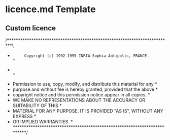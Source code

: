 # licence.md Template 
## Custom licence
/**************************************************************************\
*          Copyright (c) 1992-1995 INRIA Sophia Antipolis, FRANCE.              *
*                                                                          *
* Permission to use, copy, modify, and distribute this material for any    *
* purpose and without fee is hereby granted, provided that the above       *
* copyright notice and this permission notice appear in all copies.        *
* WE MAKE NO REPRESENTATIONS ABOUT THE ACCURACY OR SUITABILITY OF THIS     *
* MATERIAL FOR ANY PURPOSE.  IT IS PROVIDED "AS IS", WITHOUT ANY EXPRESS   *
* OR IMPLIED WARRANTIES.                                                   *
\**************************************************************************/
